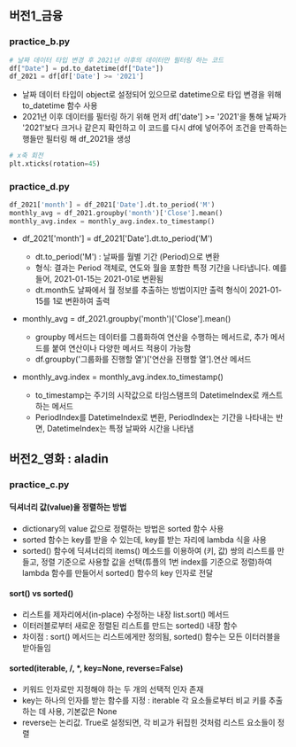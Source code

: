 ## 버전1_금융

### practice_b.py
```python
# 날짜 데이터 타입 변경 후 2021년 이후의 데이터만 필터링 하는 코드
df["Date"] = pd.to_datetime(df["Date"])
df_2021 = df[df['Date'] >= '2021']
```
- 날짜 데이터 타입이 object로 설정되어 있으므로 datetime으로 타입 변경을 위해 to_datetime 함수 사용
- 2021년 이후 데이터를 필터링 하기 위해 먼저 df['date'] >= '2021'을 통해 날짜가 '2021'보다 크거나 같은지 확인하고 이 코드를 다시 df에 넣어주어 조건을 만족하는 행들만 필터링 해 df_2021을 생성

```python
# x축 회전
plt.xticks(rotation=45)
```

### practice_d.py
```python
df_2021['month'] = df_2021['Date'].dt.to_period('M')
monthly_avg = df_2021.groupby('month')['Close'].mean()
monthly_avg.index = monthly_avg.index.to_timestamp()
```
- df_2021['month'] = df_2021['Date'].dt.to_period('M')
  - dt.to_period('M') : 날짜를 월별 기간 (Period)으로 변환
  - 형식: 결과는 Period 객체로, 연도와 월을 포함한 특정 기간을 나타냅니다. 예를 들어, 2021-01-15는 2021-01로 변환됨
  - dt.month도 날짜에서 월 정보를 추출하는 방법이지만 출력 형식이 2021-01-15를 1로 변환하여 출력

- monthly_avg = df_2021.groupby('month')['Close'].mean()
  - groupby 메서드는 데이터를 그룹화하여 연산을 수행하는 메서드로, 추가 메서드를 붙여 연산이나 다양한 메서드 적용이 가능함
  - df.groupby('그룹화를 진행할 열')['연산을 진행할 열'].연산 메서드

- monthly_avg.index = monthly_avg.index.to_timestamp()
  - to_timestamp는 주기의 시작값으로 타임스탬프의 DatetimeIndex로 캐스트하는 메서드
  - PeriodIndex를 DatetimeIndex로 변환, PeriodIndex는 기간을 나타내는 반면, DatetimeIndex는 특정 날짜와 시간을 나타냄
  

## 버전2_영화 : aladin

### practice_c.py
#### 딕셔너리 값(value)을 정렬하는 방법
- dictionary의 value 값으로 정렬하는 방법은 sorted 함수 사용
- sorted 함수는 key를 받을 수 있는데, key를 받는 자리에 lambda 식을 사용
- sorted() 함수에 딕셔너리의 items() 메소드를 이용하여 (키, 값) 쌍의 리스트를 만들고, 정렬 기준으로 사용할 값을 선택(튜플의 1번 index를 기준으로 정렬)하여 lambda 함수를 만들어서 sorted() 함수의 key 인자로 전달

#### sort() vs sorted()
- 리스트를 제자리에서(in-place) 수정하는 내장 list.sort() 메서드
- 이터러블로부터 새로운 정렬된 리스트를 만드는 sorted() 내장 함수
- 차이점 : sort() 메서드는 리스트에게만 정의됨, sorted() 함수는 모든 이터러블을 받아들임

#### sorted(iterable, /, *, key=None, reverse=False)
- 키워드 인자로만 지정해야 하는 두 개의 선택적 인자 존재
- key는 하나의 인자를 받는 함수를 지정 : iterable 각 요소들로부터 비교 키를 추출하는 데 사용, 기본값은 None
- reverse는 논리값. True로 설정되면, 각 비교가 뒤집힌 것처럼 리스트 요소들이 정렬

